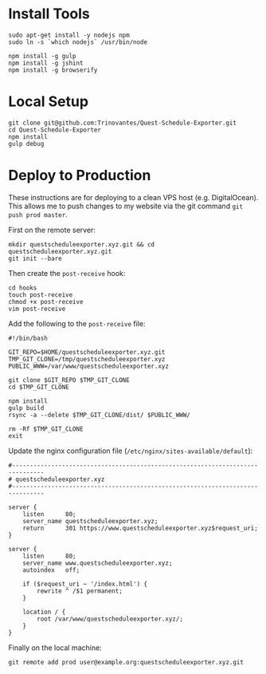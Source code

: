 # Install Tools

```
sudo apt-get install -y nodejs npm
sudo ln -s `which nodejs` /usr/bin/node

npm install -g gulp
npm install -g jshint
npm install -g browserify
```

# Local Setup


```
git clone git@github.com:Trinovantes/Quest-Schedule-Exporter.git
cd Quest-Schedule-Exporter
npm install
gulp debug
```

# Deploy to Production

These instructions are for deploying to a clean VPS host (e.g. DigitalOcean). This allows me to push changes to my website via the git command `git push prod master`.

First on the remote server:
```
mkdir questscheduleexporter.xyz.git && cd questscheduleexporter.xyz.git
git init --bare
```

Then create the `post-receive` hook:
```
cd hooks
touch post-receive
chmod +x post-receive
vim post-receive
```

Add the following to the `post-receive` file:
```
#!/bin/bash

GIT_REPO=$HOME/questscheduleexporter.xyz.git
TMP_GIT_CLONE=/tmp/questscheduleexporter.xyz
PUBLIC_WWW=/var/www/questscheduleexporter.xyz

git clone $GIT_REPO $TMP_GIT_CLONE
cd $TMP_GIT_CLONE

npm install
gulp build
rsync -a --delete $TMP_GIT_CLONE/dist/ $PUBLIC_WWW/

rm -Rf $TMP_GIT_CLONE
exit
```

Update the nginx configuration file (`/etc/nginx/sites-available/default`):
```
#-------------------------------------------------------------------------------
# questscheduleexporter.xyz
#-------------------------------------------------------------------------------

server {
    listen      80;
    server_name questscheduleexporter.xyz;
    return      301 https://www.questscheduleexporter.xyz$request_uri;
}

server {
    listen      80;
    server_name www.questscheduleexporter.xyz;
    autoindex   off;

    if ($request_uri ~ '/index.html') {
        rewrite ^ /$1 permanent;
    }

    location / {
        root /var/www/questscheduleexporter.xyz/;
    }
}
```

Finally on the local machine:
```
git remote add prod user@example.org:questscheduleexporter.xyz.git
```
